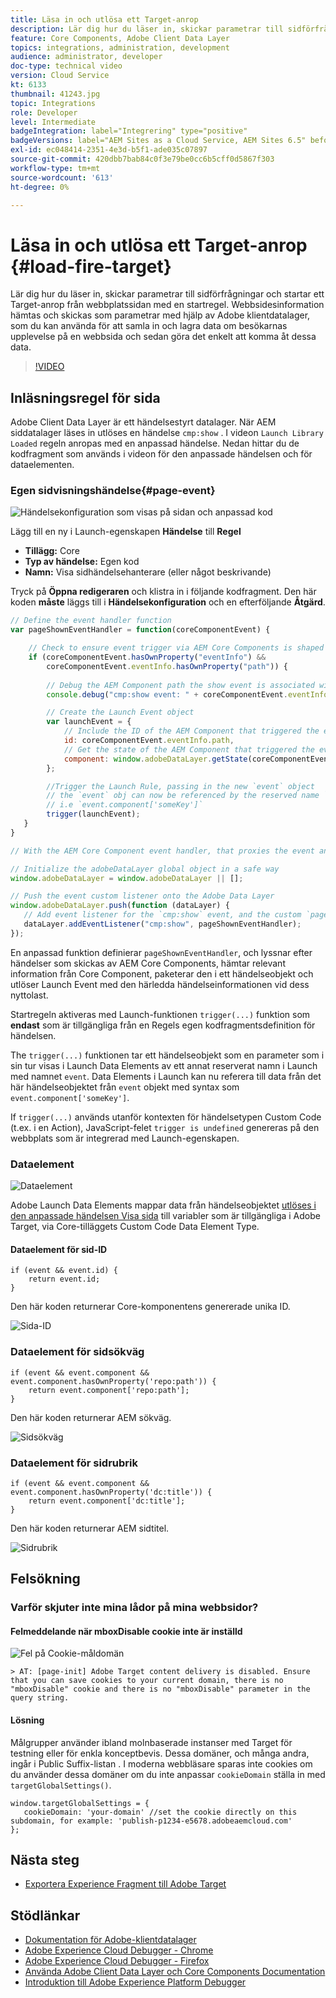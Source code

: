 ```yaml
---
title: Läsa in och utlösa ett Target-anrop
description: Lär dig hur du läser in, skickar parametrar till sidförfrågningar och startar ett Target-anrop från webbplatssidan med en startregel. Sidinformation hämtas och skickas som parametrar med hjälp av Adobe klientdatalager, som du kan använda för att samla in och lagra data om besökarnas upplevelse på en webbsida och sedan göra det enkelt att komma åt dessa data.
feature: Core Components, Adobe Client Data Layer
topics: integrations, administration, development
audience: administrator, developer
doc-type: technical video
version: Cloud Service
kt: 6133
thumbnail: 41243.jpg
topic: Integrations
role: Developer
level: Intermediate
badgeIntegration: label="Integrering" type="positive"
badgeVersions: label="AEM Sites as a Cloud Service, AEM Sites 6.5" before-title="false"
exl-id: ec048414-2351-4e3d-b5f1-ade035c07897
source-git-commit: 420dbb7bab84c0f3e79be0cc6b5cff0d5867f303
workflow-type: tm+mt
source-wordcount: '613'
ht-degree: 0%

---
```


# Läsa in och utlösa ett Target-anrop {#load-fire-target}

Lär dig hur du läser in, skickar parametrar till sidförfrågningar och startar ett Target-anrop från webbplatssidan med en startregel. Webbsidesinformation hämtas och skickas som parametrar med hjälp av Adobe klientdatalager, som du kan använda för att samla in och lagra data om besökarnas upplevelse på en webbsida och sedan göra det enkelt att komma åt dessa data.

>[!VIDEO](https://video.tv.adobe.com/v/41243?quality=12&learn=on)

## Inläsningsregel för sida

Adobe Client Data Layer är ett händelsestyrt datalager. När AEM siddatalager läses in utlöses en händelse `cmp:show` . I videon `Launch Library Loaded` regeln anropas med en anpassad händelse. Nedan hittar du de kodfragment som används i videon för den anpassade händelsen och för dataelementen.

### Egen sidvisningshändelse{#page-event}

![Händelsekonfiguration som visas på sidan och anpassad kod](assets/load-and-fire-target-call.png)

Lägg till en ny i Launch-egenskapen **Händelse** till **Regel**

+ __Tillägg:__ Core
+ __Typ av händelse:__ Egen kod
+ __Namn:__ Visa sidhändelsehanterare (eller något beskrivande)

Tryck på __Öppna redigeraren__ och klistra in i följande kodfragment. Den här koden __måste__ läggs till i __Händelsekonfiguration__ och en efterföljande __Åtgärd__.

```javascript
// Define the event handler function
var pageShownEventHandler = function(coreComponentEvent) {

    // Check to ensure event trigger via AEM Core Components is shaped correctly
    if (coreComponentEvent.hasOwnProperty("eventInfo") && 
        coreComponentEvent.eventInfo.hasOwnProperty("path")) {
    
        // Debug the AEM Component path the show event is associated with
        console.debug("cmp:show event: " + coreComponentEvent.eventInfo.path);

        // Create the Launch Event object
        var launchEvent = {
            // Include the ID of the AEM Component that triggered the event
            id: coreComponentEvent.eventInfo.path,
            // Get the state of the AEM Component that triggered the event           
            component: window.adobeDataLayer.getState(coreComponentEvent.eventInfo.path)
        };

        //Trigger the Launch Rule, passing in the new `event` object
        // the `event` obj can now be referenced by the reserved name `event` by other Launch data elements
        // i.e `event.component['someKey']`
        trigger(launchEvent);
   }
}

// With the AEM Core Component event handler, that proxies the event and relevant information to Adobe Launch, defined above...

// Initialize the adobeDataLayer global object in a safe way
window.adobeDataLayer = window.adobeDataLayer || [];

// Push the event custom listener onto the Adobe Data Layer
window.adobeDataLayer.push(function (dataLayer) {
   // Add event listener for the `cmp:show` event, and the custom `pageShownEventHandler` function as the callback
   dataLayer.addEventListener("cmp:show", pageShownEventHandler);
});
```

En anpassad funktion definierar `pageShownEventHandler`, och lyssnar efter händelser som skickas av AEM Core Components, hämtar relevant information från Core Component, paketerar den i ett händelseobjekt och utlöser Launch Event med den härledda händelseinformationen vid dess nyttolast.

Startregeln aktiveras med Launch-funktionen `trigger(...)` funktion som __endast__ som är tillgängliga från en Regels egen kodfragmentsdefinition för händelsen.

The `trigger(...)` funktionen tar ett händelseobjekt som en parameter som i sin tur visas i Launch Data Elements av ett annat reserverat namn i Launch med namnet `event`. Data Elements i Launch kan nu referera till data från det här händelseobjektet från `event` objekt med syntax som `event.component['someKey']`.

If `trigger(...)` används utanför kontexten för händelsetypen Custom Code (t.ex. i en Action), JavaScript-felet `trigger is undefined` genereras på den webbplats som är integrerad med Launch-egenskapen.


### Dataelement

![Dataelement](assets/data-elements.png)

Adobe Launch Data Elements mappar data från händelseobjektet [utlöses i den anpassade händelsen Visa sida](#page-event) till variabler som är tillgängliga i Adobe Target, via Core-tilläggets Custom Code Data Element Type.

#### Dataelement för sid-ID

```
if (event && event.id) {
    return event.id;
}
```

Den här koden returnerar Core-komponentens genererade unika ID.

![Sida-ID](assets/pageid.png)

### Dataelement för sidsökväg

```
if (event && event.component && event.component.hasOwnProperty('repo:path')) {
    return event.component['repo:path'];
}
```

Den här koden returnerar AEM sökväg.

![Sidsökväg](assets/pagepath.png)

### Dataelement för sidrubrik

```
if (event && event.component && event.component.hasOwnProperty('dc:title')) {
    return event.component['dc:title'];
}
```

Den här koden returnerar AEM sidtitel.

![Sidrubrik](assets/pagetitle.png)

## Felsökning

### Varför skjuter inte mina lådor på mina webbsidor?

#### Felmeddelande när mboxDisable cookie inte är inställd

![Fel på Cookie-måldomän](assets/target-cookie-error.png)

```
> AT: [page-init] Adobe Target content delivery is disabled. Ensure that you can save cookies to your current domain, there is no "mboxDisable" cookie and there is no "mboxDisable" parameter in the query string.
```

#### Lösning

Målgrupper använder ibland molnbaserade instanser med Target för testning eller för enkla konceptbevis. Dessa domäner, och många andra, ingår i Public Suffix-listan .
I moderna webbläsare sparas inte cookies om du använder dessa domäner om du inte anpassar `cookieDomain` ställa in med `targetGlobalSettings()`.

```
window.targetGlobalSettings = {  
   cookieDomain: 'your-domain' //set the cookie directly on this subdomain, for example: 'publish-p1234-e5678.adobeaemcloud.com'
};
```

## Nästa steg

+ [Exportera Experience Fragment till Adobe Target](./export-experience-fragment-target.md)

## Stödlänkar

+ [Dokumentation för Adobe-klientdatalager](https://github.com/adobe/adobe-client-data-layer/wiki)
+ [Adobe Experience Cloud Debugger - Chrome](https://chrome.google.com/webstore/detail/adobe-experience-platform/bfnnokhpnncpkdmbokanobigaccjkpob)
+ [Adobe Experience Cloud Debugger - Firefox](https://addons.mozilla.org/en-US/firefox/addon/adobe-experience-platform-dbg/)
+ [Använda Adobe Client Data Layer och Core Components Documentation](https://experienceleague.adobe.com/docs/experience-manager-core-components/using/developing/data-layer/overview.html)
+ [Introduktion till Adobe Experience Platform Debugger](https://experienceleague.adobe.com/docs/platform-learn/data-collection/debugger/overview.html)

